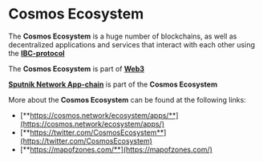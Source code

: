 # Cosmos Ecosystem

The **Cosmos Ecosystem** is a huge number of blockchains, as well as decentralized applications and services that interact with each other using the [**IBC-protocol** ](https://www.ibcprotocol.dev/)

The **Cosmos Ecosystem** is part of [**Web3**](web3.md)&#x20;

[**Sputnik Network App-chain**](sputnik-network-app-chain.md) is part of the **Cosmos Ecosystem**&#x20;

More about the **Cosmos Ecosystem** can be found at the following links:

* [**https://cosmos.network/ecosystem/apps/**](https://cosmos.network/ecosystem/apps/)
* [**https://twitter.com/CosmosEcosystem**](https://twitter.com/CosmosEcosystem)
* [**https://mapofzones.com/**](https://mapofzones.com/)
